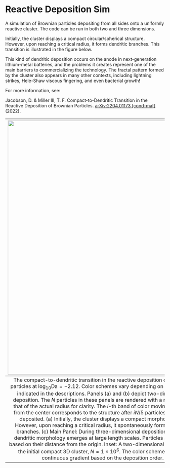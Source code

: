 # Reactive Deposition Sim

A simulation of Brownian particles depositing from all sides onto a uniformly reactive cluster. The code can be run in both two and three dimensions. 

Initially, the cluster displays a compact circular/spherical structure. However, upon reaching a critical radius, it forms dendritic branches. This transition is illustrated in the figure below.

This kind of dendritic deposition occurs on the anode in next-generation lithium-metal batteries, and the problems it creates represent one of the main barriers to commercializing the technology. The fractal pattern formed by the cluster also appears in many other contexts, including lightning strikes, Hele-Shaw viscous fingering, and even bacterial growth! 

For more information, see:

Jacobson, D. & Miller III, T. F. Compact-to-Dendritic Transition in the
Reactive Deposition of Brownian Particles. [arXiv:2204.01173 [cond-mat]](https://arxiv.org/abs/2204.01173) (2022).

| <img src="https://raw.githubusercontent.com/drdrjacobs/reactive_deposition_sim/master/images/dendritic_transition.png" width="600" height="803"> | 
|:--:| 
| The compact-to-dendritic transition in the reactive deposition of Brownian particles at $\log_{10} \mathrm{Da} = -2.12$. Color schemes vary depending on the panel, as indicated in the descriptions. Panels (a) and (b) depict two-dimensional deposition. The $N$ particles in these panels are rendered with a radius twice that of the actual radius for clarity. The $i$-th band of color moving outwards from the center corresponds to the structure after $i N / 5$ particles have been deposited. (a) Initially, the cluster displays a compact morphology. (b) However, upon reaching a critical radius, it spontaneously forms dendritic branches. (c) Main Panel: During three-dimensional deposition, a similar dendritic morphology emerges at large length scales. Particles are colored based on their distance from the origin. Inset: A two-dimensional slice through the initial compact 3D cluster, $N = 1 \times 10^{6}$. The color scheme follows a continuous gradient based on the deposition order. |
